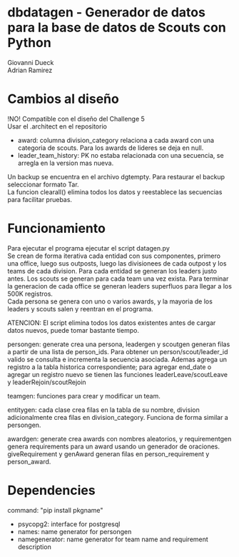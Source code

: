 # dbdatagen - Generador de datos para la base de datos de Scouts con Python
Giovanni Dueck \
Adrian Ramirez 

# Cambios al diseño
!NO! Compatible con el diseño del Challenge 5 \
Usar el .architect en el repositorio
- award: columna division_category relaciona a cada award con una categoria de scouts. Para los awards de lideres se deja en null.
- leader_team_history: PK no estaba relacionada con una secuencia, se arregla en la version mas nueva.

Un backup se encuentra en el archivo dgtempty. Para restaurar el backup seleccionar formato Tar. \
La funcion clearall() elimina todos los datos y reestablece las secuencias para facilitar pruebas.

# Funcionamiento
Para ejecutar el programa ejecutar el script datagen.py \
Se crean de forma iterativa cada entidad con sus componentes, primero una office, luego sus outposts, luego las divisionees de cada outpost y los teams de cada division. Para cada entidad se generan los leaders justo antes. Los scouts se generan para cada team una vez exista. Para terminar la generacion de cada office se generan leaders superfluos para llegar a los 500K registros.\
Cada persona se genera con uno o varios awards, y la mayoria de los leaders y scouts salen y reentran en el programa.

ATENCION: El script elimina todos los datos existentes antes de cargar datos nuevos, puede tomar bastante tiempo.

persongen: generate crea una persona, leadergen y scoutgen generan filas a partir de una lista de person_ids. Para obtener un person/scout/leader_id valido se consulta e incrementa la secuencia asociada. Ademas agrega un registro a la tabla historica correspondiente; para agregar end_date o agregar un registro nuevo se tienen las funciones leaderLeave/scoutLeave y leaderRejoin/scoutRejoin

teamgen: funciones para crear y modificar un team.

entitygen: cada clase crea filas en la tabla de su nombre, division adicionalmente crea filas en division_category. Funciona de forma similar a persongen.

awardgen: generate crea awards con nombres aleatorios, y requirementgen genera requirements para un award usando un generador de oraciones. giveRequirement y genAward generan filas en person_requirement y person_award.

# Dependencies
command: "pip install pkgname"
- psycopg2: interface for postgresql
- names: name generator for persongen
- namegenerator: name generator for team name and requirement description
